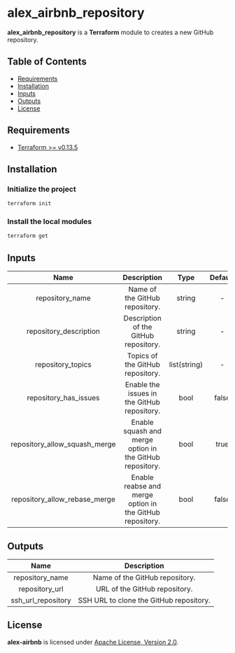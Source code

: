 # alex_airbnb_repository

**alex_airbnb_repository** is a **Terraform** module to creates a new GitHub repository.

## Table of Contents

- [Requirements](#requirements)
- [Installation](#installation)
- [Inputs](#inputs)
- [Outputs](#outputs)
- [License](#license)

## Requirements

- [Terraform >= v0.13.5](https://www.terraform.io/downloads.html)

## Installation

### Initialize the project

```sh
terraform init
```

### Install the local modules

```sh
terraform get
```

## Inputs

| Name           | Description       | Type   | Default | Required |
| :---:          | :---:             | :---:  | :---:   | :---:    |
| repository_name | Name of the GitHub repository. | string | - | :heavy_check_mark: |
| repository_description | Description of the GitHub repository. | string | - | :heavy_check_mark: |
| repository_topics | Topics of the GitHub repository. | list(string) | - | :heavy_check_mark: |
| repository_has_issues | Enable the issues in the GitHub repository. | bool | false | :x: |
| repository_allow_squash_merge | Enable squash and merge option in the GitHub repository. | bool | true | :x: |
| repository_allow_rebase_merge | Enable reabse and merge option in the GitHub repository. | bool | false | :x: |

## Outputs

| Name           | Description       |
| :---:          | :---:             |
| repository_name | Name of the GitHub repository. |
| repository_url | URL of the GitHub repository. |
| ssh_url_repository | SSH URL to clone the GitHub repository. |

## License

**alex-airbnb** is licensed under [Apache License, Version 2.0](./LICENSE).